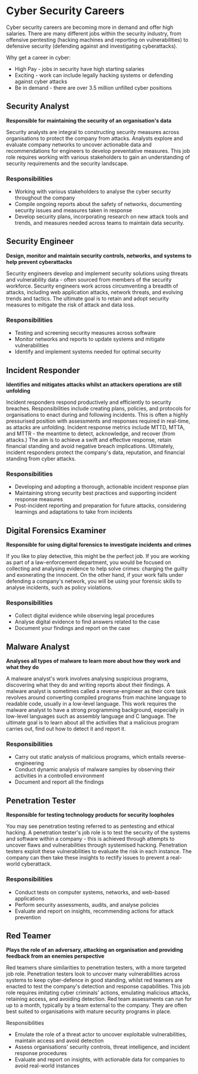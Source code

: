 # Cyber Security Careers

Cyber security careers are becoming more in demand and offer high salaries. There are many different jobs within the security industry, from offensive pentesting (hacking machines and reporting on vulnerabilities) to defensive security (defending against and investigating cyberattacks).

Why get a career in cyber:

* High Pay - jobs in security have high starting salaries
* Exciting - work can include legally hacking systems or defending against cyber attacks
* Be in demand - there are over 3.5 million unfilled cyber positions

## Security Analyst

**Responsible for maintaining the security of an organisation's data**

Security analysts are integral to constructing security measures across organisations to protect the company from attacks. Analysts explore and evaluate company networks to uncover actionable data and recommendations for engineers to develop preventative measures. This job role requires working with various stakeholders to gain an understanding of security requirements and the security landscape.

### Responsibilities
* Working with various stakeholders to analyse the cyber security throughout the company
* Compile ongoing reports about the safety of networks, documenting security issues and measures taken in response
* Develop security plans, incorporating research on new attack tools and trends, and measures needed across teams to maintain data security.

## Security Engineer

**Design, monitor and maintain security controls, networks, and systems to help prevent cyberattacks**

Security engineers develop and implement security solutions using threats and vulnerability data - often sourced from members of the security workforce. Security engineers work across circumventing a breadth of attacks, including web application attacks, network threats, and evolving trends and tactics. The ultimate goal is to retain and adopt security measures to mitigate the risk of attack and data loss.

### Responsibilities
* Testing and screening security measures across software
* Monitor networks and reports to update systems and mitigate vulnerabilities
* Identify and implement systems needed for optimal security

## Incident Responder

**Identifies and mitigates attacks whilst an attackers operations are still unfolding**

Incident responders respond productively and efficiently to security breaches. Responsibilities include creating plans, policies, and protocols for organisations to enact during and following incidents. This is often a highly pressurised position with assessments and responses required in real-time, as attacks are unfolding. Incident response metrics include MTTD, MTTA, and MTTR - the meantime to detect, acknowledge, and recover (from attacks.) The aim is to achieve a swift and effective response, retain financial standing and avoid negative breach implications. Ultimately, incident responders protect the company's data, reputation, and financial standing from cyber attacks.

### Responsibilities
* Developing and adopting a thorough, actionable incident response plan
* Maintaining strong security best practices and supporting incident response measures
* Post-incident reporting and preparation for future attacks, considering learnings and adaptations to take from incidents

## Digital Forensics Examiner

**Responsible for using digital forensics to investigate incidents and crimes**

If you like to play detective, this might be the perfect job. If you are working as part of a law-enforcement department, you would be focused on collecting and analysing evidence to help solve crimes: charging the guilty and exonerating the innocent. On the other hand, if your work falls under defending a company's network, you will be using your forensic skills to analyse incidents, such as policy violations.

### Responsibilities
* Collect digital evidence while observing legal procedures
* Analyse digital evidence to find answers related to the case
* Document your findings and report on the case

## Malware Analyst

**Analyses all types of malware to learn more about how they work and what they do**

A malware analyst's work involves analysing suspicious programs, discovering what they do and writing reports about their findings. A malware analyst is sometimes called a reverse-engineer as their core task revolves around converting compiled programs from machine language to readable code, usually in a low-level language. This work requires the malware analyst to have a strong programming background, especially in low-level languages such as assembly language and C language. The ultimate goal is to learn about all the activities that a malicious program carries out, find out how to detect it and report it.

### Responsibilities
* Carry out static analysis of malicious programs, which entails reverse-engineering
* Conduct dynamic analysis of malware samples by observing their activities in a controlled environment
* Document and report all the findings

## Penetration Tester

**Responsible for testing technology products for security loopholes**

You may see penetration testing referred to as pentesting and ethical hacking. A penetration tester's job role is to test the security of the systems and software within a company - this is achieved through attempts to uncover flaws and vulnerabilities through systemised hacking. Penetration testers exploit these vulnerabilities to evaluate the risk in each instance. The company can then take these insights to rectify issues to prevent a real-world cyberattack.

### Responsibilities
* Conduct tests on computer systems, networks, and web-based applications
* Perform security assessments, audits, and analyse policies
* Evaluate and report on insights, recommending actions for attack prevention

## Red Teamer

**Plays the role of an adversary, attacking an organisation and providing feedback from an enemies perspective**

Red teamers share similarities to penetration testers, with a more targeted job role. Penetration testers look to uncover many vulnerabilities across systems to keep cyber-defence in good standing, whilst red teamers are enacted to test the company's detection and response capabilities. This job role requires imitating cyber criminals' actions, emulating malicious attacks, retaining access, and avoiding detection. Red team assessments can run for up to a month, typically by a team external to the company. They are often best suited to organisations with mature security programs in place.

Responsibilities
* Emulate the role of a threat actor to uncover exploitable vulnerabilities, maintain access and avoid detection
* Assess organisations' security controls, threat intelligence, and incident response procedures
* Evaluate and report on insights, with actionable data for companies to avoid real-world instances
